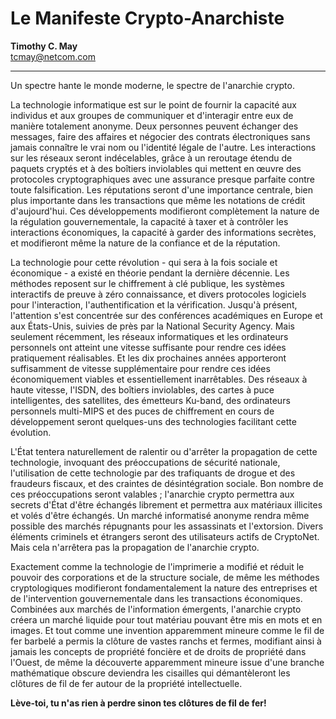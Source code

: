 # Le Manifeste Crypto-Anarchiste

**Timothy C. May**  
tcmay@netcom.com  

---

Un spectre hante le monde moderne, le spectre de l'anarchie crypto.

La technologie informatique est sur le point de fournir la capacité aux individus et aux groupes de communiquer et d'interagir entre eux de manière totalement anonyme. Deux personnes peuvent échanger des messages, faire des affaires et négocier des contrats électroniques sans jamais connaître le vrai nom ou l'identité légale de l'autre. Les interactions sur les réseaux seront indécelables, grâce à un reroutage étendu de paquets cryptés et à des boîtiers inviolables qui mettent en œuvre des protocoles cryptographiques avec une assurance presque parfaite contre toute falsification. Les réputations seront d'une importance centrale, bien plus importante dans les transactions que même les notations de crédit d'aujourd'hui. Ces développements modifieront complètement la nature de la régulation gouvernementale, la capacité à taxer et à contrôler les interactions économiques, la capacité à garder des informations secrètes, et modifieront même la nature de la confiance et de la réputation.

La technologie pour cette révolution - qui sera à la fois sociale et économique - a existé en théorie pendant la dernière décennie. Les méthodes reposent sur le chiffrement à clé publique, les systèmes interactifs de preuve à zéro connaissance, et divers protocoles logiciels pour l'interaction, l'authentification et la vérification. Jusqu'à présent, l'attention s'est concentrée sur des conférences académiques en Europe et aux États-Unis, suivies de près par la National Security Agency. Mais seulement récemment, les réseaux informatiques et les ordinateurs personnels ont atteint une vitesse suffisante pour rendre ces idées pratiquement réalisables. Et les dix prochaines années apporteront suffisamment de vitesse supplémentaire pour rendre ces idées économiquement viables et essentiellement inarrêtables. Des réseaux à haute vitesse, l'ISDN, des boîtiers inviolables, des cartes à puce intelligentes, des satellites, des émetteurs Ku-band, des ordinateurs personnels multi-MIPS et des puces de chiffrement en cours de développement seront quelques-uns des technologies facilitant cette évolution.

L'État tentera naturellement de ralentir ou d'arrêter la propagation de cette technologie, invoquant des préoccupations de sécurité nationale, l'utilisation de cette technologie par des trafiquants de drogue et des fraudeurs fiscaux, et des craintes de désintégration sociale. Bon nombre de ces préoccupations seront valables ; l'anarchie crypto permettra aux secrets d'État d'être échangés librement et permettra aux matériaux illicites et volés d'être échangés. Un marché informatisé anonyme rendra même possible des marchés répugnants pour les assassinats et l'extorsion. Divers éléments criminels et étrangers seront des utilisateurs actifs de CryptoNet. Mais cela n'arrêtera pas la propagation de l'anarchie crypto.

Exactement comme la technologie de l'imprimerie a modifié et réduit le pouvoir des corporations et de la structure sociale, de même les méthodes cryptologiques modifieront fondamentalement la nature des entreprises et de l'intervention gouvernementale dans les transactions économiques. Combinées aux marchés de l'information émergents, l'anarchie crypto créera un marché liquide pour tout matériau pouvant être mis en mots et en images. Et tout comme une invention apparemment mineure comme le fil de fer barbelé a permis la clôture de vastes ranchs et fermes, modifiant ainsi à jamais les concepts de propriété foncière et de droits de propriété dans l'Ouest, de même la découverte apparemment mineure issue d'une branche mathématique obscure deviendra les cisailles qui démantèleront les clôtures de fil de fer autour de la propriété intellectuelle.

**Lève-toi, tu n'as rien à perdre sinon tes clôtures de fil de fer!**
